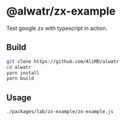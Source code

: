 # @alwatr/zx-example

Test google zx with typescript in action.

## Build

```bash
git clone https://github.com/AliMD/alwatr
cd alwatr
yarn install
yarn build
```

## Usage

```bash
./packages/lab/zx-example/zx-example.js
```
